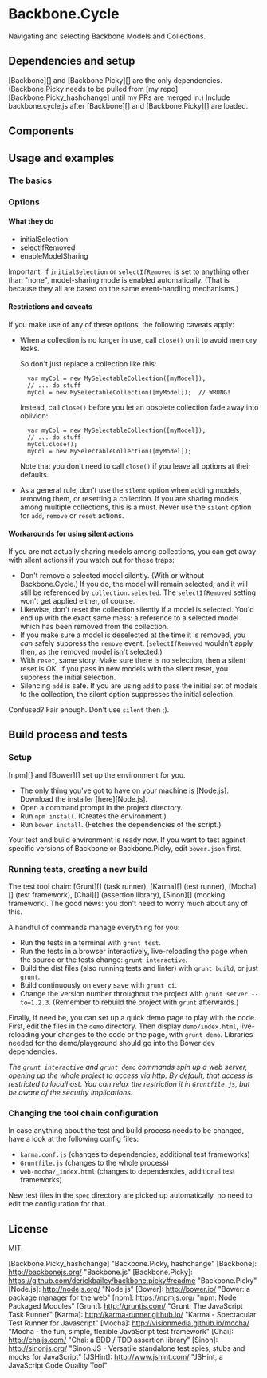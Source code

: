 # Backbone.Cycle

Navigating and selecting Backbone Models and Collections.

## Dependencies and setup

[Backbone][] and [Backbone.Picky][] are the only dependencies. (Backbone.Picky needs to be pulled from [my repo][Backbone.Picky_hashchange] until my PRs are merged in.) Include backbone.cycle.js after [Backbone][] and [Backbone.Picky][] are loaded.

## Components

## Usage and examples

### The basics

### Options

#### What they do

- initialSelection
- selectIfRemoved
- enableModelSharing

Important: If `initialSelection` or `selectIfRemoved` is set to anything other than "none", model-sharing mode is enabled automatically. (That is because they all are based on the same event-handling mechanisms.)

#### Restrictions and caveats

If you make use of any of these options, the following caveats apply:

- When a collection is no longer in use, call `close()` on it to avoid memory leaks.

  So don't just replace a collection like this:

        var myCol = new MySelectableCollection([myModel]);
        // ... do stuff
        myCol = new MySelectableCollection([myModel]);  // WRONG!

  Instead, call `close()` before you let an obsolete collection fade away into oblivion:

        var myCol = new MySelectableCollection([myModel]);
        // ... do stuff
        myCol.close();
        myCol = new MySelectableCollection([myModel]);

  Note that you don't need to call `close()` if you leave all options at their defaults.

- As a general rule, don't use the `silent` option when adding models, removing them, or resetting a collection. If you are sharing models among multiple collections, this is a must. Never use the `silent` option for `add`, `remove` or `reset` actions.

#### Workarounds for using silent actions

If you are not actually sharing models among collections, you can get away with silent actions if you watch out for these traps:

* Don't remove a selected model silently. (With or without Backbone.Cycle.) If you do, the model will remain selected, and it will still be referenced by `collection.selected`. The `selectIfRemoved` setting won't get applied either, of course.
* Likewise, don't reset the collection silently if a model is selected. You'd end up with the exact same mess: a reference to a selected model which has been removed from the collection.
* If you make sure a model is deselected at the time it is removed, you _can_ safely suppress the `remove` event. (`selectIfRemoved` wouldn't apply then, as the removed model isn't selected.)
* With `reset`, same story. Make sure there is no selection, then a silent reset is OK. If you pass in new models with the silent reset, you suppress the initial selection.
* Silencing `add` is safe. If you are using `add` to pass the initial set of models to the collection, the silent option suppresses the initial selection.

Confused? Fair enough. Don't use `silent` then ;).

## Build process and tests

### Setup

[npm][] and [Bower][] set up the environment for you. 

- The only thing you've got to have on your machine is [Node.js]. Download the installer [here][Node.js].
- Open a command prompt in the project directory.
- Run `npm install`. (Creates the environment.)
- Run `bower install`. (Fetches the dependencies of the script.)

Your test and build environment is ready now. If you want to test against specific versions of Backbone or Backbone.Picky, edit `bower.json` first.

### Running tests, creating a new build

The test tool chain: [Grunt][] (task runner), [Karma][] (test runner), [Mocha][] (test framework), [Chai][] (assertion library), [Sinon][] (mocking framework). The good news: you don't need to worry much about any of this.

A handful of commands manage everything for you:

- Run the tests in a terminal with `grunt test`.
- Run the tests in a browser interactively, live-reloading the page when the source or the tests change: `grunt interactive`.
- Build the dist files (also running tests and linter) with `grunt build`, or just `grunt`.
- Build continuously on every save with `grunt ci`.
- Change the version number throughout the project with `grunt setver --to=1.2.3`. (Remember to rebuild the project with `grunt` afterwards.)

Finally, if need be, you can set up a quick demo page to play with the code. First, edit the files in the `demo` directory. Then display `demo/index.html`, live-reloading your changes to the code or the page, with `grunt demo`. Libraries needed for the demo/playground should go into the Bower dev dependencies.

_The `grunt interactive` and `grunt demo` commands spin up a web server, opening up the whole project to access via http. By default, that access is restricted to localhost. You can relax the restriction it in `Gruntfile.js`, but be aware of the security implications._

### Changing the tool chain configuration

In case anything about the test and build process needs to be changed, have a look at the following config files:

- `karma.conf.js` (changes to dependencies, additional test frameworks)
- `Gruntfile.js`  (changes to the whole process)
- `web-mocha/_index.html` (changes to dependencies, additional test frameworks)

New test files in the `spec` directory are picked up automatically, no need to edit the configuration for that.

## License

MIT.

[Backbone.Picky_hashchange] "Backbone.Picky, hashchange"
[Backbone]: http://backbonejs.org/ "Backbone.js"
[Backbone.Picky]: https://github.com/derickbailey/backbone.picky#readme "Backbone.Picky"
[Node.js]: http://nodejs.org/ "Node.js"
[Bower]: http://bower.io/ "Bower: a package manager for the web"
[npm]: https://npmjs.org/ "npm: Node Packaged Modules"
[Grunt]: http://gruntjs.com/ "Grunt: The JavaScript Task Runner"
[Karma]: http://karma-runner.github.io/ "Karma - Spectacular Test Runner for Javascript"
[Mocha]: http://visionmedia.github.io/mocha/ "Mocha - the fun, simple, flexible JavaScript test framework"
[Chai]: http://chaijs.com/ "Chai: a BDD / TDD assertion library"
[Sinon]: http://sinonjs.org/ "Sinon.JS - Versatile standalone test spies, stubs and mocks for JavaScript"
[JSHint]: http://www.jshint.com/ "JSHint, a JavaScript Code Quality Tool"